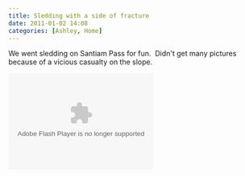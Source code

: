 ```yaml
---
title: Sledding with a side of fracture
date: 2011-01-02 14:08
categories: [Ashley, Home]
---
```

<p>We went sledding on Santiam Pass for fun.  Didn't get many pictures because of a vicious casualty on the slope.</p>  <p><embed type="application/x-shockwave-flash" src="http://picasaweb.google.com/s/c/bin/slideshow.swf" width="288" height="192" flashvars="host=picasaweb.google.com&amp;hl=en_US&amp;feat=flashalbum&amp;RGB=0x000000&amp;feed=http%3A%2F%2Fpicasaweb.google.com%2Fdata%2Ffeed%2Fapi%2Fuser%2Fwyseguys%2Falbumid%2F5568061008326381841%3Falt%3Drss%26kind%3Dphoto%26authkey%3DGv1sRgCPHShdbdr_OraA%26hl%3Den_US" pluginspage="http://www.macromedia.com/go/getflashplayer" /></p>
